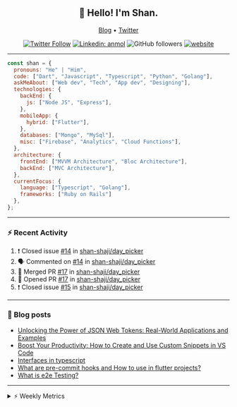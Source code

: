 <h2 align="center">👋 Hello! I'm Shan.</h2>
<p align="center">
  <a href="https://medium.com/feed/@shan-shaji">Blog</a> •
  <a href="https://twitter.com/intent/follow?screen_name=shan__shaji">Twitter</a>
</p>

<p align="center"><a href="https://twitter.com/intent/follow?screen_name=shan__shaji"><img src="https://img.shields.io/twitter/follow/shan__shaji?style=flat" alt="Twitter Follow"></a>
<a href="https://www.linkedin.com/in/shan-shaji/"><img src="https://img.shields.io/badge/shan-shaji?style=flat-square&amp;logo=Linkedin&amp;logoColor=white&amp;link=https://www.linkedin.com/in/shan-shaji/" alt="Linkedin: anmol"></a>
<img src="https://img.shields.io/github/followers/shan-shaji?label=Follow&amp;style=social" alt="GitHub followers">
<a href="http://shan-shaji.github.io/"><img src="https://img.shields.io/badge/Website-46a2f1.svg?&amp;style=flat-square&amp;logo=Google-Chrome&amp;logoColor=white&amp;link=http://shan-shaji.github.io/" alt="website"></a></p>

<hr>

```javascript
const shan = {
  pronouns: "He" | "Him",
  code: ["Dart", "Javascript", "Typescript", "Python", "Golang"],
  askMeAbout: ["Web dev", "Tech", "App dev", "Designing"],
  technologies: {
    backEnd: {
      js: ["Node JS", "Express"],
    },
    mobileApp: {
      hybrid: ["Flutter"],
    },
    databases: ["Mongo", "MySql"],
    misc: ["Firebase", "Analytics", "Cloud Functions"],
  },
  architecture: {
    frontEnd: ["MVVM Architecture", "Bloc Architecture"],
    backEnd: ["MVC Architecture"],
  },
  currentFocus: {
    language: ["Typescript", "Golang"],
    frameworks: ["Ruby on Rails"]
  },
};
```

---

### ⚡ Recent Activity

<!--START_SECTION:activity-->
1. ❗️ Closed issue [#14](https://github.com/shan-shaji/day_picker/issues/14) in [shan-shaji/day_picker](https://github.com/shan-shaji/day_picker)
2. 🗣 Commented on [#14](https://github.com/shan-shaji/day_picker/issues/14) in [shan-shaji/day_picker](https://github.com/shan-shaji/day_picker)
3. 🎉 Merged PR [#17](https://github.com/shan-shaji/day_picker/pull/17) in [shan-shaji/day_picker](https://github.com/shan-shaji/day_picker)
4. 💪 Opened PR [#17](https://github.com/shan-shaji/day_picker/pull/17) in [shan-shaji/day_picker](https://github.com/shan-shaji/day_picker)
5. ❗️ Closed issue [#15](https://github.com/shan-shaji/day_picker/issues/15) in [shan-shaji/day_picker](https://github.com/shan-shaji/day_picker)
<!--END_SECTION:activity-->

---

### 📕 Blog posts

<!-- BLOG-POST-LIST:START -->
- [Unlocking the Power of JSON Web Tokens: Real-World Applications and Examples](https://dev.to/shanshaji/unlocking-the-power-of-json-web-tokens-real-world-applications-and-examples-1m30)
- [Boost Your Productivity: How to Create and Use Custom Snippets in VS Code](https://dev.to/shanshaji/boost-your-productivity-how-to-create-and-use-custom-snippets-in-vs-code-5bbo)
- [Interfaces in typescript](https://dev.to/shanshaji/interfaces-in-typescript-55f8)
- [What are pre-commit hooks and How to use in flutter projects?](https://dev.to/shanshaji/what-are-pre-commit-hooks-and-how-to-use-in-flutter-projects-4c0m)
- [What is e2e Testing?](https://dev.to/shanshaji/what-is-e2e-testing-1eg0)
<!-- BLOG-POST-LIST:END -->

<hr>
<details>
    <summary>⚡ Weekly Metrics</summary>
    <p>
    
<!--START_SECTION:waka-->
![Code Time](http://img.shields.io/badge/Code%20Time-2%2C032%20hrs%2059%20mins-blue)

![Profile Views](http://img.shields.io/badge/Profile%20Views-76-blue)

**🐱 My GitHub Data** 

> 📦 ? Used in GitHub's Storage 
 > 
> 🏆 290 Contributions in the Year 2023
 > 
> 💼 Opted to Hire
 > 
> 📜 132 Public Repositories 
 > 
> 🔑 0 Private Repositories 
 > 
**I'm a Night 🦉** 

```text
🌞 Morning                4176 commits        ███░░░░░░░░░░░░░░░░░░░░░░   11.05 % 
🌆 Daytime                10179 commits       ███████░░░░░░░░░░░░░░░░░░   26.94 % 
🌃 Evening                17517 commits       ████████████░░░░░░░░░░░░░   46.36 % 
🌙 Night                  5912 commits        ████░░░░░░░░░░░░░░░░░░░░░   15.65 % 
```
📅 **I'm Most Productive on Thursday** 

```text
Monday                   5318 commits        ████░░░░░░░░░░░░░░░░░░░░░   14.07 % 
Tuesday                  6021 commits        ████░░░░░░░░░░░░░░░░░░░░░   15.94 % 
Wednesday                4736 commits        ███░░░░░░░░░░░░░░░░░░░░░░   12.53 % 
Thursday                 8105 commits        █████░░░░░░░░░░░░░░░░░░░░   21.45 % 
Friday                   6448 commits        ████░░░░░░░░░░░░░░░░░░░░░   17.07 % 
Saturday                 3508 commits        ██░░░░░░░░░░░░░░░░░░░░░░░   09.28 % 
Sunday                   3648 commits        ██░░░░░░░░░░░░░░░░░░░░░░░   09.65 % 
```


📊 **This Week I Spent My Time On** 

```text
🕑︎ Time Zone: Asia/Kolkata

💬 Programming Languages: 
Dart                     16 hrs 37 mins      ███████████████████░░░░░░   76.71 % 
YAML                     1 hr 10 mins        █░░░░░░░░░░░░░░░░░░░░░░░░   05.42 % 
Bash                     55 mins             █░░░░░░░░░░░░░░░░░░░░░░░░   04.29 % 
Ruby                     47 mins             █░░░░░░░░░░░░░░░░░░░░░░░░   03.68 % 
ERB                      46 mins             █░░░░░░░░░░░░░░░░░░░░░░░░   03.56 % 

🔥 Editors: 
Android Studio           18 hrs 39 mins      ██████████████████████░░░   86.11 % 
VS Code                  3 hrs               ███░░░░░░░░░░░░░░░░░░░░░░   13.89 % 

🐱‍💻 Projects: 
turbo-flutter            10 hrs 17 mins      ████████████░░░░░░░░░░░░░   47.51 % 
dial_contacts            8 hrs 8 mins        █████████░░░░░░░░░░░░░░░░   37.58 % 
turbo                    2 hrs 28 mins       ███░░░░░░░░░░░░░░░░░░░░░░   11.42 % 
shan's Blog              16 mins             ░░░░░░░░░░░░░░░░░░░░░░░░░   01.26 % 
neo                      15 mins             ░░░░░░░░░░░░░░░░░░░░░░░░░   01.22 % 

💻 Operating System: 
Mac                      21 hrs 40 mins      █████████████████████████   100.00 % 
```

**I Mostly Code in Dart** 

```text
Dart                     52 repos            ███████████░░░░░░░░░░░░░░   45.61 % 
Python                   5 repos             █░░░░░░░░░░░░░░░░░░░░░░░░   04.39 % 
Ruby                     3 repos             █░░░░░░░░░░░░░░░░░░░░░░░░   02.63 % 
Go                       3 repos             █░░░░░░░░░░░░░░░░░░░░░░░░   02.63 % 
Shell                    1 repo              ░░░░░░░░░░░░░░░░░░░░░░░░░   00.88 % 
```




 Last Updated on 10/05/2023 18:50:58 UTC
<!--END_SECTION:waka-->

</p>
 </details>
